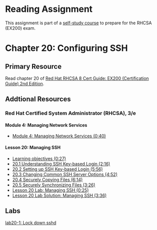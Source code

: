 # Reading Assignment
This assignment is part of a [self-study course](../README.md) to prepare for the RHCSA (EX200) exam.
# Chapter 20: Configuring SSH

## Primary Resource
Read chapter 20 of [Red Hat RHCSA 8 Cert Guide: EX200 (Certification Guide) 2nd Edition](https://www.amazon.com/Red-RHCSA-Cert-Guide-Certification/dp/0137341628/).
## Addtional Resources

### Red Hat Certified System Administrator (RHCSA), 3/e

#### Module 4: Managing Network Services
- [Module 4: Managing Network Services (0:40)](https://learning.oreilly.com/videos/red-hat-certified/9780135656495/9780135656495-RCSA_04_00_00)

#### Lesson 20: Managing SSH
- [Learning objectives (0:27)](https://learning.oreilly.com/videos/red-hat-certified/9780135656495/9780135656495-RCSA_04_20_00)
- [20.1 Understanding SSH Key-based Login (2:16)](https://learning.oreilly.com/videos/red-hat-certified/9780135656495/9780135656495-RCSA_04_20_01)
- [20.2 Setting up SSH Key-based Login (5:56)](https://learning.oreilly.com/videos/red-hat-certified/9780135656495/9780135656495-RCSA_04_20_02)
- [20.3 Changing Common SSH Server Options (4:52)](https://learning.oreilly.com/videos/red-hat-certified/9780135656495/9780135656495-RCSA_04_20_03)
- [20.4 Securely Copying Files (6:14)](https://learning.oreilly.com/videos/red-hat-certified/9780135656495/9780135656495-RCSA_04_20_04)
- [20.5 Securely Synchronizing Files (3:26)](https://learning.oreilly.com/videos/red-hat-certified/9780135656495/9780135656495-RCSA_04_20_05)
- [Lesson 20 Lab: Managing SSH (0:25)](https://learning.oreilly.com/videos/red-hat-certified/9780135656495/9780135656495-RCSA_04_20_06)
- [Lesson 20 Lab Solution: Managing SSH (3:36)](https://learning.oreilly.com/videos/red-hat-certified/9780135656495/9780135656495-RCSA_04_20_07)

## Labs
[lab20-1: Lock down sshd](lab20-1.md)</br>
